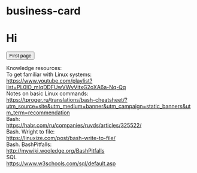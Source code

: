 # business-card
<h1>Hi</h1>

<form action="https://serhiivr.github.io/business-card/main.html" method="GET">
	<button type="submit" >First page</button>
</form>

Knowledge resources:
<br>
 To get familiar with Linux systems:
<br>
<a href="[url](https://www.youtube.com/playlist?list=PL0lO_mIqDDFUwVWvVitxG2oXA6a-Nq-Qq)">https://www.youtube.com/playlist?list=PL0lO_mIqDDFUwVWvVitxG2oXA6a-Nq-Qq</a>
<br>
 Notes on basic Linux commands:
<br>
<a href="[url](https://tproger.ru/translations/bash-cheatsheet/?utm_source=site&utm_medium=banner&utm_campaign=static_banners&utm_term=recommendation)">https://tproger.ru/translations/bash-cheatsheet/?utm_source=site&utm_medium=banner&utm_campaign=static_banners&utm_term=recommendation</a>
<br>
 Bash:
<br>
<a href="https://habr.com/ru/companies/ruvds/articles/325522/">https://habr.com/ru/companies/ruvds/articles/325522/</a>
<br>
Bash. Wright to file:<br>
<a href="https://linuxize.com/post/bash-write-to-file/">https://linuxize.com/post/bash-write-to-file/</a>
<br>
Bash. BashPitfalls:<br>
<a href="http://mywiki.wooledge.org/BashPitfalls">http://mywiki.wooledge.org/BashPitfalls</a>
<br>
SQL<br>
<a href="https://www.w3schools.com/sql/default.asp">https://www.w3schools.com/sql/default.asp</a>

